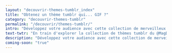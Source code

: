 ```yaml
---
layout: "decouvrir-themes-tumblr_index"
title: "Obtenez un thème tumblr qui... GIF ?"
category: "decouvrir-themes-tumblr"
permalink: "/decouvrir/themes-tumblr/"
intro: "Développez votre audience avec cette collection de merveilleux thèmes tumblr. Bientôt disponible. N'hésitez pas à partager vos découvertes et vos créations."
text-twtr: "En train d'explorer la collection de thèmes tumblr du @MagDuWebdesign"
description: "Développez votre audience avec cette collection de merveilleux thèmes tumblr"
coming-soon: "true"
---
```

